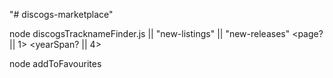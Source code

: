 "# discogs-marketplace" 

node discogsTracknameFinder.js <seller> || "new-listings" || "new-releases" <page? || 1> <yearSpan? || 4>

node addToFavourites <seller>